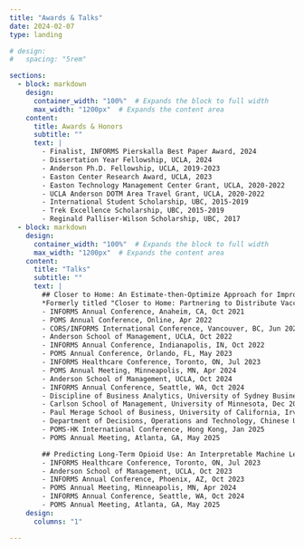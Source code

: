 ```yaml
---
title: "Awards & Talks"
date: 2024-02-07
type: landing

# design:
#   spacing: "5rem"

sections:
  - block: markdown
    design:
      container_width: "100%"  # Expands the block to full width
      max_width: "1200px"  # Expands the content area
    content:
      title: Awards & Honors
      subtitle: ""
      text: |
        - Finalist, INFORMS Pierskalla Best Paper Award, 2024
        - Dissertation Year Fellowship, UCLA, 2024
        - Anderson Ph.D. Fellowship, UCLA, 2019-2023
        - Easton Center Research Award, UCLA, 2023
        - Easton Technology Management Center Grant, UCLA, 2020-2022
        - UCLA Anderson DOTM Area Travel Grant, UCLA, 2020-2022
        - International Student Scholarship, UBC, 2015-2019
        - Trek Excellence Scholarship, UBC, 2015-2019
        - Reginald Palliser-Wilson Scholarship, UBC, 2017
  - block: markdown
    design:
      container_width: "100%"  # Expands the block to full width
      max_width: "1200px"  # Expands the content area
    content:
      title: "Talks"
      subtitle: ""
      text: |
        ## Closer to Home: An Estimate-then-Optimize Approach for Improving Access to Healthcare Services
        *Formerly titled "Closer to Home: Partnering to Distribute Vaccinations under Spatially Heterogeneous Demand"*
        - INFORMS Annual Conference, Anaheim, CA, Oct 2021  
        - POMS Annual Conference, Online, Apr 2022  
        - CORS/INFORMS International Conference, Vancouver, BC, Jun 2022  
        - Anderson School of Management, UCLA, Oct 2022  
        - INFORMS Annual Conference, Indianapolis, IN, Oct 2022  
        - POMS Annual Conference, Orlando, FL, May 2023  
        - INFORMS Healthcare Conference, Toronto, ON, Jul 2023  
        - POMS Annual Meeting, Minneapolis, MN, Apr 2024  
        - Anderson School of Management, UCLA, Oct 2024  
        - INFORMS Annual Conference, Seattle, WA, Oct 2024  
        - Discipline of Business Analytics, University of Sydney Business School, Nov 2024  
        - Carlson School of Management, University of Minnesota, Dec 2024  
        - Paul Merage School of Business, University of California, Irvine, Dec 2024  
        - Department of Decisions, Operations and Technology, Chinese University of Hong Kong, Dec 2024  
        - POMS-HK International Conference, Hong Kong, Jan 2025  
        - POMS Annual Meeting, Atlanta, GA, May 2025  

        ## Predicting Long-Term Opioid Use: An Interpretable Machine Learning Approach
        - INFORMS Healthcare Conference, Toronto, ON, Jul 2023  
        - Anderson School of Management, UCLA, Oct 2023  
        - INFORMS Annual Conference, Phoenix, AZ, Oct 2023  
        - POMS Annual Meeting, Minneapolis, MN, Apr 2024  
        - INFORMS Annual Conference, Seattle, WA, Oct 2024  
        - POMS Annual Meeting, Atlanta, GA, May 2025  
    design:
      columns: "1"

---
```

